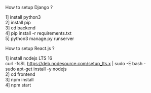 How to setup Django ?  
  
1] install python3  
2] install pip  
3] cd backend  
4] pip install -r requirements.txt  
5] python3 manage.py runserver  
  
How to setup React.js ?  
  
1] install nodejs LTS 16  
curl -fsSL https://deb.nodesource.com/setup_lts.x | sudo -E bash -  
sudo apt-get install -y nodejs  
2] cd frontend  
3] npm install  
4] npm start  
